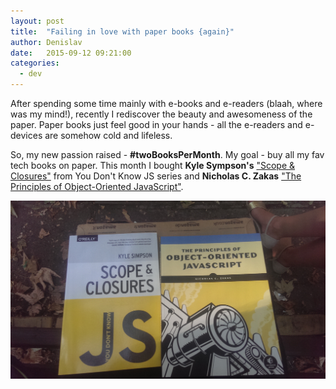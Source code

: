 ```yaml
---
layout: post
title:  "Failing in love with paper books {again}"
author: Denislav
date:   2015-09-12 09:21:00
categories: 
  - dev
---
```


After spending some time mainly with e-books and e-readers (blaah, where was my mind!),
recently I rediscover the beauty and awesomeness of the paper. Paper books just feel good in your hands -
all the e-readers and e-devices are somehow cold and lifeless.

So, my new passion raised - **#twoBooksPerMonth**. My goal - buy all my fav tech books on paper.
This month I bought **Kyle Sympson's** ["Scope & Closures"](http://www.amazon.com/You-Dont-Know-JS-Closures/dp/1449335586/)
from You Don't Know JS series and **Nicholas C. Zakas** ["The Principles of Object-Oriented JavaScript"](http://www.amazon.com/Principles-Object-Oriented-JavaScript-Nicholas-Zakas/dp/1593275404/).

![#twoBooksPerMonth](/images/posts/IMAG3619.jpg)